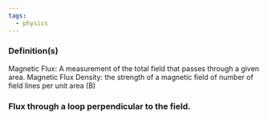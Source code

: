 ```yaml
---
tags:
  - physics
---
```

### Definition(s)
Magnetic Flux: A measurement of the total field that passes through a given area. 
Magnetic Flux Density: the strength of a magnetic field of number of field lines per unit area (B)



### Flux through a loop perpendicular to the field. 